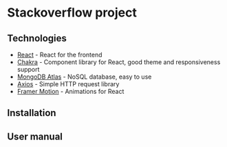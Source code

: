 # Stackoverflow project

## Technologies

- [React](https://reactjs.org/) - React for the frontend
- [Chakra](https://chakra-ui.com/) - Component library for React, good theme and responsiveness support
- [MongoDB Atlas](https://www.mongodb.com/atlas/database) - NoSQL database, easy to use
- [Axios](https://axios-http.com/docs/intro) - Simple HTTP request library
- [Framer Motion](https://www.framer.com/motion/) - Animations for React

## Installation

## User manual
